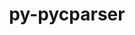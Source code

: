 ---
title: "py-pycparser"
layout: cache
categories: [package, develop]
meta: {"compilers": ["apple-clang@=16.0.0", "gcc@=11.1.0", "gcc@=11.4.0", "gcc@=13.2.0", "gcc@=7.3.1", "gcc@=7.5.0", "gcc@=9.4.0", "oneapi@=2024.2.1"], "num_specs": 95, "num_specs_by_stack": {"aws-isc": 1, "aws-isc-aarch64": 1, "bootstrap-aarch64-darwin": 12, "bootstrap-x86_64-linux-gnu": 32, "data-vis-sdk": 4, "e4s": 8, "e4s-neoverse-v2": 7, "e4s-neoverse_v1": 4, "e4s-oneapi": 15, "e4s-power": 3, "ml-linux-aarch64-cpu": 4, "ml-linux-aarch64-cuda": 4, "ml-linux-x86_64-cpu": 4, "ml-linux-x86_64-cuda": 4, "radiuss": 4, "root": 95}, "oss": ["amzn2", "sequoia", "ubuntu18.04", "ubuntu20.04", "ubuntu22.04", "ubuntu24.04"], "platforms": ["darwin", "linux"], "stacks": ["aws-isc", "aws-isc-aarch64", "bootstrap-aarch64-darwin", "bootstrap-x86_64-linux-gnu", "data-vis-sdk", "e4s", "e4s-neoverse-v2", "e4s-neoverse_v1", "e4s-oneapi", "e4s-power", "ml-linux-aarch64-cpu", "ml-linux-aarch64-cuda", "ml-linux-x86_64-cpu", "ml-linux-x86_64-cuda", "radiuss", "root"], "targets": ["aarch64", "neoverse_v1", "neoverse_v2", "ppc64le", "x86_64_v3"], "versions": ["2.21"]}
spec_details: [{"compiler": "gcc@=13.2.0", "hash": "26tyry7sl5mcsajutpe4wncwspguaa3w", "os": "ubuntu24.04", "platform": "linux", "size": "-", "stacks": ["bootstrap-x86_64-linux-gnu", "root"], "target": "x86_64_v3", "variants": ["build_system=python_pip"], "versions": ["2.21"]}, {"compiler": "gcc@=11.1.0", "hash": "2gx3jhxxiewvna7dd4rs7nqzurlrzmpx", "os": "ubuntu20.04", "platform": "linux", "size": "-", "stacks": ["data-vis-sdk", "root"], "target": "x86_64_v3", "variants": ["build_system=python_pip"], "versions": ["2.21"]}, {"compiler": "gcc@=11.4.0", "hash": "2rsgq2fhyo6kdxqp5achw53h7dn6ja36", "os": "ubuntu22.04", "platform": "linux", "size": "-", "stacks": ["e4s-neoverse-v2", "root"], "target": "neoverse_v2", "variants": ["build_system=python_pip"], "versions": ["2.21"]}, {"compiler": "gcc@=13.2.0", "hash": "3ii57jqkjrdyi7kliltrgpejemsvz7jh", "os": "ubuntu24.04", "platform": "linux", "size": "-", "stacks": ["bootstrap-x86_64-linux-gnu", "root"], "target": "x86_64_v3", "variants": ["build_system=python_pip"], "versions": ["2.21"]}, {"compiler": "apple-clang@=16.0.0", "hash": "3vzrbz52amcy4u7yhrucpdkxmtjoms73", "os": "sequoia", "platform": "darwin", "size": "-", "stacks": ["bootstrap-aarch64-darwin", "root"], "target": "aarch64", "variants": ["build_system=python_pip"], "versions": ["2.21"]}, {"compiler": "gcc@=13.2.0", "hash": "4727kae2mgeljsvzcewgm6txemb2kf2u", "os": "ubuntu24.04", "platform": "linux", "size": "-", "stacks": ["bootstrap-x86_64-linux-gnu", "root"], "target": "x86_64_v3", "variants": ["build_system=python_pip"], "versions": ["2.21"]}, {"compiler": "gcc@=11.4.0", "hash": "4l4t7cc2wlvtv5gkwtrqfqr7hd6jdgi3", "os": "ubuntu22.04", "platform": "linux", "size": "-", "stacks": ["e4s-neoverse_v1", "root"], "target": "neoverse_v1", "variants": ["build_system=python_pip"], "versions": ["2.21"]}, {"compiler": "apple-clang@=16.0.0", "hash": "4xs46msftnfna4m3b5qpdq4qej7zj3di", "os": "sequoia", "platform": "darwin", "size": "-", "stacks": ["bootstrap-aarch64-darwin", "root"], "target": "aarch64", "variants": ["build_system=python_pip"], "versions": ["2.21"]}, {"compiler": "oneapi@=2024.2.1", "hash": "53bkr4c5f22y7iph63o2rw5dy4qz7lkf", "os": "ubuntu22.04", "platform": "linux", "size": "-", "stacks": ["e4s-oneapi", "root"], "target": "x86_64_v3", "variants": ["build_system=python_pip"], "versions": ["2.21"]}, {"compiler": "gcc@=7.3.1", "hash": "5fufy6c676qz7ks42xwnschnoyrjhc3f", "os": "amzn2", "platform": "linux", "size": "-", "stacks": ["aws-isc-aarch64", "root"], "target": "aarch64", "variants": ["build_system=python_pip"], "versions": ["2.21"]}, {"compiler": "gcc@=13.2.0", "hash": "5qgc4mu35kclddmar3gxqrqlv3bid3ax", "os": "ubuntu24.04", "platform": "linux", "size": "-", "stacks": ["bootstrap-x86_64-linux-gnu", "root"], "target": "x86_64_v3", "variants": ["build_system=python_pip"], "versions": ["2.21"]}, {"compiler": "gcc@=13.2.0", "hash": "5uqfshyohrf4jwz6abq534ppgdyshnw2", "os": "ubuntu24.04", "platform": "linux", "size": "-", "stacks": ["bootstrap-x86_64-linux-gnu", "root"], "target": "x86_64_v3", "variants": ["build_system=python_pip"], "versions": ["2.21"]}, {"compiler": "gcc@=13.2.0", "hash": "67vsrlhxewhadswh3ol77aukk7fnxfcw", "os": "ubuntu24.04", "platform": "linux", "size": "-", "stacks": ["bootstrap-x86_64-linux-gnu", "root"], "target": "x86_64_v3", "variants": ["build_system=python_pip"], "versions": ["2.21"]}, {"compiler": "apple-clang@=16.0.0", "hash": "6blh2g2rgh7ixlvhw4q6yatbpnctainm", "os": "sequoia", "platform": "darwin", "size": "-", "stacks": ["bootstrap-aarch64-darwin", "root"], "target": "aarch64", "variants": ["build_system=python_pip"], "versions": ["2.21"]}, {"compiler": "gcc@=11.1.0", "hash": "6jtohnppjym767niwkqkiee33fcdbtou", "os": "ubuntu20.04", "platform": "linux", "size": "-", "stacks": ["data-vis-sdk", "root"], "target": "x86_64_v3", "variants": ["build_system=python_pip"], "versions": ["2.21"]}, {"compiler": "gcc@=11.4.0", "hash": "7c5hcufy2tdwqsopljotq5isktgqfnwz", "os": "ubuntu22.04", "platform": "linux", "size": "-", "stacks": ["e4s-neoverse-v2", "root"], "target": "neoverse_v2", "variants": ["build_system=python_pip"], "versions": ["2.21"]}, {"compiler": "gcc@=13.2.0", "hash": "7mbfu5aa56jpu4nxsiiueb7vstddlicq", "os": "ubuntu24.04", "platform": "linux", "size": "-", "stacks": ["ml-linux-aarch64-cpu", "ml-linux-aarch64-cuda", "root"], "target": "aarch64", "variants": ["build_system=python_pip"], "versions": ["2.21"]}, {"compiler": "apple-clang@=16.0.0", "hash": "abn6xwqeekgbvbf2pg6a2fbfourkve2m", "os": "sequoia", "platform": "darwin", "size": "-", "stacks": ["bootstrap-aarch64-darwin", "root"], "target": "aarch64", "variants": ["build_system=python_pip"], "versions": ["2.21"]}, {"compiler": "gcc@=13.2.0", "hash": "afjqotaiou7dfeyyxgnwtwoeaznevl44", "os": "ubuntu24.04", "platform": "linux", "size": "-", "stacks": ["ml-linux-aarch64-cpu", "ml-linux-aarch64-cuda", "root"], "target": "aarch64", "variants": ["build_system=python_pip"], "versions": ["2.21"]}, {"compiler": "gcc@=13.2.0", "hash": "aojuprau6ag2nsc7l6ncg4evmmaqdfcy", "os": "ubuntu24.04", "platform": "linux", "size": "-", "stacks": ["bootstrap-x86_64-linux-gnu", "root"], "target": "x86_64_v3", "variants": ["build_system=python_pip"], "versions": ["2.21"]}, {"compiler": "gcc@=11.4.0", "hash": "b3yrwcdkoofbba3ntbcudcwy2y7veg66", "os": "ubuntu22.04", "platform": "linux", "size": "-", "stacks": ["e4s", "root"], "target": "x86_64_v3", "variants": ["build_system=python_pip"], "versions": ["2.21"]}, {"compiler": "gcc@=13.2.0", "hash": "bxafqdvjpba3toi5c4ocj2m3awn4zrfy", "os": "ubuntu24.04", "platform": "linux", "size": "-", "stacks": ["bootstrap-x86_64-linux-gnu", "root"], "target": "x86_64_v3", "variants": ["build_system=python_pip"], "versions": ["2.21"]}, {"compiler": "gcc@=11.4.0", "hash": "c3oh55xknz2dgmq6fyfvlsyo6wdotexr", "os": "ubuntu22.04", "platform": "linux", "size": "-", "stacks": ["e4s-neoverse-v2", "root"], "target": "neoverse_v2", "variants": ["build_system=python_pip"], "versions": ["2.21"]}, {"compiler": "gcc@=11.4.0", "hash": "caluvbe46musvmpfnmwdt5e3ye7hqg2r", "os": "ubuntu22.04", "platform": "linux", "size": "-", "stacks": ["e4s", "root"], "target": "x86_64_v3", "variants": ["build_system=python_pip"], "versions": ["2.21"]}, {"compiler": "gcc@=11.4.0", "hash": "capy2jbxm5q7spb5jmjb6eg34meu2eff", "os": "ubuntu22.04", "platform": "linux", "size": "-", "stacks": ["e4s", "root"], "target": "x86_64_v3", "variants": ["build_system=python_pip"], "versions": ["2.21"]}, {"compiler": "apple-clang@=16.0.0", "hash": "cftlwsjzadickwpxuoywo2rpu55ghybq", "os": "sequoia", "platform": "darwin", "size": "-", "stacks": ["bootstrap-aarch64-darwin", "root"], "target": "aarch64", "variants": ["build_system=python_pip"], "versions": ["2.21"]}, {"compiler": "gcc@=13.2.0", "hash": "ch25r2n2b2c6cbsuehyc7zs647fj3hfa", "os": "ubuntu24.04", "platform": "linux", "size": "-", "stacks": ["bootstrap-x86_64-linux-gnu", "root"], "target": "x86_64_v3", "variants": ["build_system=python_pip"], "versions": ["2.21"]}, {"compiler": "oneapi@=2024.2.1", "hash": "ch35nfka4b4onrk3qjacrh365jc4sowu", "os": "ubuntu22.04", "platform": "linux", "size": "-", "stacks": ["e4s-oneapi", "root"], "target": "x86_64_v3", "variants": ["build_system=python_pip"], "versions": ["2.21"]}, {"compiler": "gcc@=7.5.0", "hash": "da6htzskdwxfry2hgnlbvj23fw3ndjov", "os": "ubuntu18.04", "platform": "linux", "size": "-", "stacks": ["radiuss", "root"], "target": "x86_64_v3", "variants": ["build_system=python_pip"], "versions": ["2.21"]}, {"compiler": "gcc@=9.4.0", "hash": "dixvqefkuh5uiizsd7nsglymbpi3qcx3", "os": "ubuntu20.04", "platform": "linux", "size": "-", "stacks": ["e4s-power", "root"], "target": "ppc64le", "variants": ["build_system=python_pip"], "versions": ["2.21"]}, {"compiler": "oneapi@=2024.2.1", "hash": "eliqzlgscmdwi3yrgbwph5752djsctsm", "os": "ubuntu22.04", "platform": "linux", "size": "-", "stacks": ["e4s-oneapi", "root"], "target": "x86_64_v3", "variants": ["build_system=python_pip"], "versions": ["2.21"]}, {"compiler": "gcc@=11.4.0", "hash": "f6gq74cqjzehhlfqscmepaddt7rac5mx", "os": "ubuntu22.04", "platform": "linux", "size": "-", "stacks": ["e4s-neoverse_v1", "root"], "target": "neoverse_v1", "variants": ["build_system=python_pip"], "versions": ["2.21"]}, {"compiler": "gcc@=11.4.0", "hash": "f7jvn7bqpdh6xxcbuvyvghgpqct4i6zg", "os": "ubuntu22.04", "platform": "linux", "size": "-", "stacks": ["e4s", "root"], "target": "x86_64_v3", "variants": ["build_system=python_pip"], "versions": ["2.21"]}, {"compiler": "gcc@=13.2.0", "hash": "fhjehvze72s2aw5lrbm7jtvlaarqmhav", "os": "ubuntu24.04", "platform": "linux", "size": "-", "stacks": ["bootstrap-x86_64-linux-gnu", "root"], "target": "x86_64_v3", "variants": ["build_system=python_pip"], "versions": ["2.21"]}, {"compiler": "gcc@=13.2.0", "hash": "fndojxwc5dyd2pckziccfad4cvvoaw2g", "os": "ubuntu24.04", "platform": "linux", "size": "-", "stacks": ["bootstrap-x86_64-linux-gnu", "root"], "target": "x86_64_v3", "variants": ["build_system=python_pip"], "versions": ["2.21"]}, {"compiler": "apple-clang@=16.0.0", "hash": "fveij45fpqfxtmads2anh74wobacawiv", "os": "sequoia", "platform": "darwin", "size": "-", "stacks": ["bootstrap-aarch64-darwin", "root"], "target": "aarch64", "variants": ["build_system=python_pip"], "versions": ["2.21"]}, {"compiler": "oneapi@=2024.2.1", "hash": "fwryqnfwkcmmwfryenrg2yqhiixwt23t", "os": "ubuntu22.04", "platform": "linux", "size": "-", "stacks": ["e4s-oneapi", "root"], "target": "x86_64_v3", "variants": ["build_system=python_pip"], "versions": ["2.21"]}, {"compiler": "gcc@=13.2.0", "hash": "gwesncw7slw5h3uubo6rhvy5z6kcy4xm", "os": "ubuntu24.04", "platform": "linux", "size": "-", "stacks": ["bootstrap-x86_64-linux-gnu", "ml-linux-x86_64-cpu", "ml-linux-x86_64-cuda", "root"], "target": "x86_64_v3", "variants": ["build_system=python_pip"], "versions": ["2.21"]}, {"compiler": "gcc@=13.2.0", "hash": "h73wszmofwoj67j75qtarybj2hnlhbui", "os": "ubuntu24.04", "platform": "linux", "size": "-", "stacks": ["bootstrap-x86_64-linux-gnu", "root"], "target": "x86_64_v3", "variants": ["build_system=python_pip"], "versions": ["2.21"]}, {"compiler": "gcc@=13.2.0", "hash": "hcarxeuy6nnuxu6jual5qap375v6ozle", "os": "ubuntu24.04", "platform": "linux", "size": "-", "stacks": ["bootstrap-x86_64-linux-gnu", "root"], "target": "x86_64_v3", "variants": ["build_system=python_pip"], "versions": ["2.21"]}, {"compiler": "gcc@=11.4.0", "hash": "i63jrjuokfxccmuh6dca6uskucjqvcfk", "os": "ubuntu22.04", "platform": "linux", "size": "-", "stacks": ["e4s", "root"], "target": "x86_64_v3", "variants": ["build_system=python_pip"], "versions": ["2.21"]}, {"compiler": "gcc@=11.4.0", "hash": "ibuthzyxr5mwsw5kiumlpnpt5utrwr4k", "os": "ubuntu22.04", "platform": "linux", "size": "-", "stacks": ["e4s-neoverse-v2", "root"], "target": "neoverse_v2", "variants": ["build_system=python_pip"], "versions": ["2.21"]}, {"compiler": "gcc@=9.4.0", "hash": "iepnvwojuynlhvgbqx7obw2sp22prcma", "os": "ubuntu20.04", "platform": "linux", "size": "-", "stacks": ["e4s-power", "root"], "target": "ppc64le", "variants": ["build_system=python_pip"], "versions": ["2.21"]}, {"compiler": "gcc@=13.2.0", "hash": "ikpjyvbjkjex7fpnt25ikzsypgnnlrck", "os": "ubuntu24.04", "platform": "linux", "size": "-", "stacks": ["bootstrap-x86_64-linux-gnu", "ml-linux-x86_64-cpu", "ml-linux-x86_64-cuda", "root"], "target": "x86_64_v3", "variants": ["build_system=python_pip"], "versions": ["2.21"]}, {"compiler": "gcc@=11.4.0", "hash": "irfmk2ttr6tetsrvd63zsmsbutobntzc", "os": "ubuntu22.04", "platform": "linux", "size": "-", "stacks": ["e4s-neoverse_v1", "root"], "target": "neoverse_v1", "variants": ["build_system=python_pip"], "versions": ["2.21"]}, {"compiler": "gcc@=13.2.0", "hash": "j3exfkosgypibao7u34wmuxf3rqbe6tu", "os": "ubuntu24.04", "platform": "linux", "size": "-", "stacks": ["ml-linux-aarch64-cpu", "ml-linux-aarch64-cuda", "root"], "target": "aarch64", "variants": ["build_system=python_pip"], "versions": ["2.21"]}, {"compiler": "apple-clang@=16.0.0", "hash": "jcjdjvhvlujbwuxnnjkjzg2cctyjvkr3", "os": "sequoia", "platform": "darwin", "size": "-", "stacks": ["bootstrap-aarch64-darwin", "root"], "target": "aarch64", "variants": ["build_system=python_pip"], "versions": ["2.21"]}, {"compiler": "gcc@=11.4.0", "hash": "jnxn6nbyjtujnsg6llzl46qlwx7ihksz", "os": "ubuntu22.04", "platform": "linux", "size": "-", "stacks": ["e4s", "root"], "target": "x86_64_v3", "variants": ["build_system=python_pip"], "versions": ["2.21"]}, {"compiler": "gcc@=11.1.0", "hash": "jt74up5au7csu6h54l54az7xncrlwa6d", "os": "ubuntu20.04", "platform": "linux", "size": "-", "stacks": ["data-vis-sdk", "root"], "target": "x86_64_v3", "variants": ["build_system=python_pip"], "versions": ["2.21"]}, {"compiler": "gcc@=13.2.0", "hash": "jy44okzzv6gawkmsmskoazkd5s7qwk7q", "os": "ubuntu24.04", "platform": "linux", "size": "-", "stacks": ["bootstrap-x86_64-linux-gnu", "ml-linux-x86_64-cpu", "ml-linux-x86_64-cuda", "root"], "target": "x86_64_v3", "variants": ["build_system=python_pip"], "versions": ["2.21"]}, {"compiler": "gcc@=13.2.0", "hash": "jyv2thd6jrrvargtpxtsjhlm6tcouxv7", "os": "ubuntu24.04", "platform": "linux", "size": "-", "stacks": ["bootstrap-x86_64-linux-gnu", "ml-linux-x86_64-cpu", "ml-linux-x86_64-cuda", "root"], "target": "x86_64_v3", "variants": ["build_system=python_pip"], "versions": ["2.21"]}, {"compiler": "gcc@=13.2.0", "hash": "ks4k5gbsavkhllx6voz6sjubelmvgtpu", "os": "ubuntu24.04", "platform": "linux", "size": "-", "stacks": ["bootstrap-x86_64-linux-gnu", "root"], "target": "x86_64_v3", "variants": ["build_system=python_pip"], "versions": ["2.21"]}, {"compiler": "gcc@=13.2.0", "hash": "l4bmldxbzlrfflkwbabq4fu2hugv5hd4", "os": "ubuntu24.04", "platform": "linux", "size": "-", "stacks": ["bootstrap-x86_64-linux-gnu", "root"], "target": "x86_64_v3", "variants": ["build_system=python_pip"], "versions": ["2.21"]}, {"compiler": "gcc@=9.4.0", "hash": "lca2gsdogfh4nofgxxm66cv42x4lkenz", "os": "ubuntu20.04", "platform": "linux", "size": "-", "stacks": ["e4s-power", "root"], "target": "ppc64le", "variants": ["build_system=python_pip"], "versions": ["2.21"]}, {"compiler": "gcc@=13.2.0", "hash": "lknbl5hiuonmadtd6thyhi43mbmv3ctn", "os": "ubuntu24.04", "platform": "linux", "size": "-", "stacks": ["bootstrap-x86_64-linux-gnu", "root"], "target": "x86_64_v3", "variants": ["build_system=python_pip"], "versions": ["2.21"]}, {"compiler": "oneapi@=2024.2.1", "hash": "m7b4unicstyao4ymohrcxyfjdkvsvdos", "os": "ubuntu22.04", "platform": "linux", "size": "-", "stacks": ["e4s-oneapi", "root"], "target": "x86_64_v3", "variants": ["build_system=python_pip"], "versions": ["2.21"]}, {"compiler": "gcc@=7.3.1", "hash": "mhuki6hknwlli4w2z5jivdguk7yozs25", "os": "amzn2", "platform": "linux", "size": "-", "stacks": ["aws-isc", "root"], "target": "x86_64_v3", "variants": ["build_system=python_pip"], "versions": ["2.21"]}, {"compiler": "gcc@=11.4.0", "hash": "mrragbignluhzgguopd4s6d5qdo7svl3", "os": "ubuntu22.04", "platform": "linux", "size": "-", "stacks": ["e4s-neoverse_v1", "root"], "target": "neoverse_v1", "variants": ["build_system=python_pip"], "versions": ["2.21"]}, {"compiler": "oneapi@=2024.2.1", "hash": "myq2xczzlkxhtcnl7ia4fdcrt25p2djy", "os": "ubuntu22.04", "platform": "linux", "size": "-", "stacks": ["e4s-oneapi", "root"], "target": "x86_64_v3", "variants": ["build_system=python_pip"], "versions": ["2.21"]}, {"compiler": "apple-clang@=16.0.0", "hash": "ndwz5vl3vxqccrgao2lsl46wwqcagmvl", "os": "sequoia", "platform": "darwin", "size": "-", "stacks": ["bootstrap-aarch64-darwin", "root"], "target": "aarch64", "variants": ["build_system=python_pip"], "versions": ["2.21"]}, {"compiler": "gcc@=13.2.0", "hash": "ne72ncllu4qwdm63xgnulezncvw33x2m", "os": "ubuntu24.04", "platform": "linux", "size": "-", "stacks": ["bootstrap-x86_64-linux-gnu", "root"], "target": "x86_64_v3", "variants": ["build_system=python_pip"], "versions": ["2.21"]}, {"compiler": "gcc@=13.2.0", "hash": "ovzzuf5u22gljhdd6zitkr54i2htrcs2", "os": "ubuntu24.04", "platform": "linux", "size": "-", "stacks": ["bootstrap-x86_64-linux-gnu", "root"], "target": "x86_64_v3", "variants": ["build_system=python_pip"], "versions": ["2.21"]}, {"compiler": "oneapi@=2024.2.1", "hash": "p2mtuhb7rs6kofvylo7gdwoa5skfzylm", "os": "ubuntu22.04", "platform": "linux", "size": "-", "stacks": ["e4s-oneapi", "root"], "target": "x86_64_v3", "variants": ["build_system=python_pip"], "versions": ["2.21"]}, {"compiler": "oneapi@=2024.2.1", "hash": "p6yjwolylvbpzdy5u2tquwdblja6cwp2", "os": "ubuntu22.04", "platform": "linux", "size": "-", "stacks": ["e4s-oneapi", "root"], "target": "x86_64_v3", "variants": ["build_system=python_pip"], "versions": ["2.21"]}, {"compiler": "gcc@=11.4.0", "hash": "pdr7alerg4q347ruieadrtwvj3rowi2b", "os": "ubuntu22.04", "platform": "linux", "size": "-", "stacks": ["e4s-neoverse-v2", "root"], "target": "neoverse_v2", "variants": ["build_system=python_pip"], "versions": ["2.21"]}, {"compiler": "gcc@=13.2.0", "hash": "pjcbh36jc2uk4z62yw364zmfrw2ru3hw", "os": "ubuntu24.04", "platform": "linux", "size": "-", "stacks": ["bootstrap-x86_64-linux-gnu", "root"], "target": "x86_64_v3", "variants": ["build_system=python_pip"], "versions": ["2.21"]}, {"compiler": "gcc@=13.2.0", "hash": "prhbywl6hny3s6aqgubagjw3atueheim", "os": "ubuntu24.04", "platform": "linux", "size": "-", "stacks": ["bootstrap-x86_64-linux-gnu", "root"], "target": "x86_64_v3", "variants": ["build_system=python_pip"], "versions": ["2.21"]}, {"compiler": "oneapi@=2024.2.1", "hash": "pxlg2jsigplcs2cywsfw5byngl6wm74i", "os": "ubuntu22.04", "platform": "linux", "size": "-", "stacks": ["e4s-oneapi", "root"], "target": "x86_64_v3", "variants": ["build_system=python_pip"], "versions": ["2.21"]}, {"compiler": "gcc@=13.2.0", "hash": "qe3zjjtiswvi5fngs5mo6uc3gzvbpq4k", "os": "ubuntu24.04", "platform": "linux", "size": "-", "stacks": ["bootstrap-x86_64-linux-gnu", "root"], "target": "x86_64_v3", "variants": ["build_system=python_pip"], "versions": ["2.21"]}, {"compiler": "gcc@=13.2.0", "hash": "qpykme6kbslqik3mqyubfylojavl3ja6", "os": "ubuntu24.04", "platform": "linux", "size": "-", "stacks": ["bootstrap-x86_64-linux-gnu", "root"], "target": "x86_64_v3", "variants": ["build_system=python_pip"], "versions": ["2.21"]}, {"compiler": "gcc@=11.4.0", "hash": "rdgf6ajezaqrauqoyj5xh3aneez6n4jw", "os": "ubuntu22.04", "platform": "linux", "size": "-", "stacks": ["e4s-neoverse-v2", "root"], "target": "neoverse_v2", "variants": ["build_system=python_pip"], "versions": ["2.21"]}, {"compiler": "apple-clang@=16.0.0", "hash": "rdoyfqpsw4yr7vjdktymijanwx5r73ln", "os": "sequoia", "platform": "darwin", "size": "-", "stacks": ["bootstrap-aarch64-darwin", "root"], "target": "aarch64", "variants": ["build_system=python_pip"], "versions": ["2.21"]}, {"compiler": "gcc@=13.2.0", "hash": "rn2vo6nsset7ydqj3ppsqbwu37z3fktl", "os": "ubuntu24.04", "platform": "linux", "size": "-", "stacks": ["bootstrap-x86_64-linux-gnu", "root"], "target": "x86_64_v3", "variants": ["build_system=python_pip"], "versions": ["2.21"]}, {"compiler": "gcc@=11.1.0", "hash": "rqiyvsfdlf2waixr4qqvkjwr4ifpjaen", "os": "ubuntu20.04", "platform": "linux", "size": "-", "stacks": ["data-vis-sdk", "root"], "target": "x86_64_v3", "variants": ["build_system=python_pip"], "versions": ["2.21"]}, {"compiler": "oneapi@=2024.2.1", "hash": "rsfj26k7j4vo4hwwfugoztvudskihc5c", "os": "ubuntu22.04", "platform": "linux", "size": "-", "stacks": ["e4s-oneapi", "root"], "target": "x86_64_v3", "variants": ["build_system=python_pip"], "versions": ["2.21"]}, {"compiler": "gcc@=11.4.0", "hash": "rwnx6gzycfza2s3vyoet6oqnpsttmwju", "os": "ubuntu22.04", "platform": "linux", "size": "-", "stacks": ["e4s", "root"], "target": "x86_64_v3", "variants": ["build_system=python_pip"], "versions": ["2.21"]}, {"compiler": "gcc@=7.5.0", "hash": "t26jfzz5wsmsop4s5sbalguths6wz7vg", "os": "ubuntu18.04", "platform": "linux", "size": "-", "stacks": ["radiuss", "root"], "target": "x86_64_v3", "variants": ["build_system=python_pip"], "versions": ["2.21"]}, {"compiler": "gcc@=7.5.0", "hash": "t3j52oexagsq3hoyuo6koze7oni5i6if", "os": "ubuntu18.04", "platform": "linux", "size": "-", "stacks": ["radiuss", "root"], "target": "x86_64_v3", "variants": ["build_system=python_pip"], "versions": ["2.21"]}, {"compiler": "gcc@=11.4.0", "hash": "tibnrcyswthtxwuoe4dsuao64ysor6qm", "os": "ubuntu22.04", "platform": "linux", "size": "-", "stacks": ["e4s", "root"], "target": "x86_64_v3", "variants": ["build_system=python_pip"], "versions": ["2.21"]}, {"compiler": "gcc@=13.2.0", "hash": "tyoo47q7bqdrezk4dvl4emovzjoq3i42", "os": "ubuntu24.04", "platform": "linux", "size": "-", "stacks": ["ml-linux-aarch64-cpu", "ml-linux-aarch64-cuda", "root"], "target": "aarch64", "variants": ["build_system=python_pip"], "versions": ["2.21"]}, {"compiler": "apple-clang@=16.0.0", "hash": "ugl3m4qa7s7watkrb5ntcjshzrv4a5eg", "os": "sequoia", "platform": "darwin", "size": "-", "stacks": ["bootstrap-aarch64-darwin", "root"], "target": "aarch64", "variants": ["build_system=python_pip"], "versions": ["2.21"]}, {"compiler": "gcc@=13.2.0", "hash": "v577kkzo4gqpllzowixmpzrzdfvqswkk", "os": "ubuntu24.04", "platform": "linux", "size": "-", "stacks": ["bootstrap-x86_64-linux-gnu", "root"], "target": "x86_64_v3", "variants": ["build_system=python_pip"], "versions": ["2.21"]}, {"compiler": "gcc@=13.2.0", "hash": "vc2j3raxu23u6eplp2p5dhfmvfg5csrq", "os": "ubuntu24.04", "platform": "linux", "size": "-", "stacks": ["bootstrap-x86_64-linux-gnu", "root"], "target": "x86_64_v3", "variants": ["build_system=python_pip"], "versions": ["2.21"]}, {"compiler": "gcc@=7.5.0", "hash": "vcx6i35vmzgiatkyu7lbtz7xajqv6oz6", "os": "ubuntu18.04", "platform": "linux", "size": "-", "stacks": ["radiuss", "root"], "target": "x86_64_v3", "variants": ["build_system=python_pip"], "versions": ["2.21"]}, {"compiler": "gcc@=13.2.0", "hash": "vqfoojieouuzsgqvpvl36usd6ocaek7r", "os": "ubuntu24.04", "platform": "linux", "size": "-", "stacks": ["bootstrap-x86_64-linux-gnu", "root"], "target": "x86_64_v3", "variants": ["build_system=python_pip"], "versions": ["2.21"]}, {"compiler": "oneapi@=2024.2.1", "hash": "vqyheyjpvbb6qrkcv2rcafnlfvutou2t", "os": "ubuntu22.04", "platform": "linux", "size": "-", "stacks": ["e4s-oneapi", "root"], "target": "x86_64_v3", "variants": ["build_system=python_pip"], "versions": ["2.21"]}, {"compiler": "apple-clang@=16.0.0", "hash": "vwwdnuwghohjgqj6vnebi6cdn7nayy7e", "os": "sequoia", "platform": "darwin", "size": "-", "stacks": ["bootstrap-aarch64-darwin", "root"], "target": "aarch64", "variants": ["build_system=python_pip"], "versions": ["2.21"]}, {"compiler": "gcc@=13.2.0", "hash": "vyzrp54dmdwkud4rh4xkrscwgez6utvl", "os": "ubuntu24.04", "platform": "linux", "size": "-", "stacks": ["bootstrap-x86_64-linux-gnu", "root"], "target": "x86_64_v3", "variants": ["build_system=python_pip"], "versions": ["2.21"]}, {"compiler": "oneapi@=2024.2.1", "hash": "wvuybvgmrulzfwev4ucuwmg4rhu2wzhg", "os": "ubuntu22.04", "platform": "linux", "size": "-", "stacks": ["e4s-oneapi", "root"], "target": "x86_64_v3", "variants": ["build_system=python_pip"], "versions": ["2.21"]}, {"compiler": "oneapi@=2024.2.1", "hash": "x6oyzk45qlan5jra34jkfnslocx3ozpg", "os": "ubuntu22.04", "platform": "linux", "size": "-", "stacks": ["e4s-oneapi", "root"], "target": "x86_64_v3", "variants": ["build_system=python_pip"], "versions": ["2.21"]}, {"compiler": "oneapi@=2024.2.1", "hash": "xlmy36qigrxzp5daspyxjqowpkycg6lh", "os": "ubuntu22.04", "platform": "linux", "size": "-", "stacks": ["e4s-oneapi", "root"], "target": "x86_64_v3", "variants": ["build_system=python_pip"], "versions": ["2.21"]}, {"compiler": "apple-clang@=16.0.0", "hash": "y3la22c3ga3oxqcaotgxw3ekro6qwrcf", "os": "sequoia", "platform": "darwin", "size": "-", "stacks": ["bootstrap-aarch64-darwin", "root"], "target": "aarch64", "variants": ["build_system=python_pip"], "versions": ["2.21"]}, {"compiler": "gcc@=11.4.0", "hash": "yaiia34lp36bi6zkxguxd6242eifrxpk", "os": "ubuntu22.04", "platform": "linux", "size": "-", "stacks": ["e4s-neoverse-v2", "root"], "target": "neoverse_v2", "variants": ["build_system=python_pip"], "versions": ["2.21"]}, {"compiler": "oneapi@=2024.2.1", "hash": "yjuvcfyjwlnjkbe63qcfk6n3frufoyne", "os": "ubuntu22.04", "platform": "linux", "size": "-", "stacks": ["e4s-oneapi", "root"], "target": "x86_64_v3", "variants": ["build_system=python_pip"], "versions": ["2.21"]}, {"compiler": "gcc@=13.2.0", "hash": "ypb6ibrlaakxcp3zyp6p2dgkxxbcumca", "os": "ubuntu24.04", "platform": "linux", "size": "-", "stacks": ["bootstrap-x86_64-linux-gnu", "root"], "target": "x86_64_v3", "variants": ["build_system=python_pip"], "versions": ["2.21"]}]
---